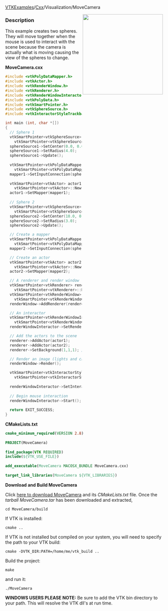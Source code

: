 [VTKExamples](Home)/[Cxx](Cxx)/Visualization/MoveCamera

<img align="right" src="https://github.com/lorensen/VTKExamples/raw/master/Testing/Baseline/Visualization/TestMoveCamera.png" width="256" />

### Description
This example creates two spheres. They will move together when the mouse is used to interact with the scene because the camera is actually what is moving causing the view of the spheres to change.

**MoveCamera.cxx**
```c++
#include <vtkPolyDataMapper.h>
#include <vtkActor.h>
#include <vtkRenderWindow.h>
#include <vtkRenderer.h>
#include <vtkRenderWindowInteractor.h>
#include <vtkPolyData.h>
#include <vtkSmartPointer.h>
#include <vtkSphereSource.h>
#include <vtkInteractorStyleTrackballCamera.h>

int main (int, char *[])
{
  // Sphere 1
  vtkSmartPointer<vtkSphereSource> sphereSource1 =
    vtkSmartPointer<vtkSphereSource>::New();
  sphereSource1->SetCenter(0.0, 0.0, 0.0);
  sphereSource1->SetRadius(4.0);
  sphereSource1->Update();
  
  vtkSmartPointer<vtkPolyDataMapper> mapper1 =
    vtkSmartPointer<vtkPolyDataMapper>::New();
  mapper1->SetInputConnection(sphereSource1->GetOutputPort());
  
  vtkSmartPointer<vtkActor> actor1 =
    vtkSmartPointer<vtkActor>::New();
  actor1->SetMapper(mapper1);
  
  // Sphere 2
  vtkSmartPointer<vtkSphereSource> sphereSource2 =
    vtkSmartPointer<vtkSphereSource>::New();
  sphereSource2->SetCenter(10.0, 0.0, 0.0);
  sphereSource2->SetRadius(3.0);
  sphereSource2->Update();

  // Create a mapper
  vtkSmartPointer<vtkPolyDataMapper> mapper2 =
    vtkSmartPointer<vtkPolyDataMapper>::New();
  mapper2->SetInputConnection(sphereSource2->GetOutputPort());

  // Create an actor
  vtkSmartPointer<vtkActor> actor2 =
    vtkSmartPointer<vtkActor>::New();
  actor2->SetMapper(mapper2);

  // A renderer and render window
  vtkSmartPointer<vtkRenderer> renderer =
    vtkSmartPointer<vtkRenderer>::New();
  vtkSmartPointer<vtkRenderWindow> renderWindow =
    vtkSmartPointer<vtkRenderWindow>::New();
  renderWindow->AddRenderer(renderer);

  // An interactor
  vtkSmartPointer<vtkRenderWindowInteractor> renderWindowInteractor = 
    vtkSmartPointer<vtkRenderWindowInteractor>::New();
  renderWindowInteractor->SetRenderWindow(renderWindow);

  // Add the actors to the scene
  renderer->AddActor(actor1);
  renderer->AddActor(actor2);
  renderer->SetBackground(1,1,1); // Background color white

  // Render an image (lights and cameras are created automatically)
  renderWindow->Render();

  vtkSmartPointer<vtkInteractorStyleTrackballCamera> style =
    vtkSmartPointer<vtkInteractorStyleTrackballCamera>::New();
   
  renderWindowInteractor->SetInteractorStyle( style );
  
  // Begin mouse interaction
  renderWindowInteractor->Start();
  
  return EXIT_SUCCESS;
}
```
**CMakeLists.txt**
```cmake
cmake_minimum_required(VERSION 2.8)
 
PROJECT(MoveCamera)
 
find_package(VTK REQUIRED)
include(${VTK_USE_FILE})
 
add_executable(MoveCamera MACOSX_BUNDLE MoveCamera.cxx)
 
target_link_libraries(MoveCamera ${VTK_LIBRARIES})
```

**Download and Build MoveCamera**

Click [here to download MoveCamera](https://github.com/lorensen/VTKWikiExamplesTarballs/raw/master/MoveCamera.tar) and its *CMakeLists.txt* file.
Once the *tarball MoveCamera.tar* has been downloaded and extracted,
```
cd MoveCamera/build 
```
If VTK is installed:
```
cmake ..
```
If VTK is not installed but compiled on your system, you will need to specify the path to your VTK build:
```
cmake -DVTK_DIR:PATH=/home/me/vtk_build ..
```
Build the project:
```
make
```
and run it:
```
./MoveCamera
```
**WINDOWS USERS PLEASE NOTE:** Be sure to add the VTK bin directory to your path. This will resolve the VTK dll's at run time.

